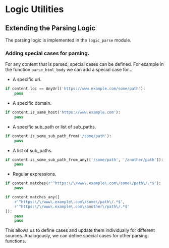 
# Logic Utilities

## Extending the Parsing Logic

The parsing logic is implemented in the `logic_parse` module.

### Adding special cases for parsing.

For any content that is parsed, special cases can be defined. For example in the function `parse_html_body` 
we can add a special case for...
* A specific uri.
```python
if content.loc == AnyUrl('https://www.example.com/some/path'):
    pass
```
* A specific domain.
```python
if content.is_same_host('https://www.example.com'):
    pass
```
* A specific sub_path or list of sub_paths.
```python
if content.is_some_sub_path_from('/some/path'):
    pass
```
* A list of sub_paths.
```python
if content.is_some_sub_path_from_any(['/some/path', '/another/path']):
    pass
```
* Regular expressions.
```python
if content.matches(r'^https:\/\/www\.example\.com\/some\/path\/.*$'):
    pass
```
```python
if content.matches_any([
    r'^https:\/\/www\.example\.com\/some\/path\/.*$', 
    r'^https:\/\/www\.example\.com\/another\/path\/.*$'
]):
    pass
    pass
```

This allows us to define cases and update them individually for different sources. 
Analogously, we can define special cases for other parsing functions.



